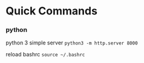 # Quick Commands

### python
python 3 simple server `python3 -m http.server 8000`

reload bashrc `source ~/.bashrc`
